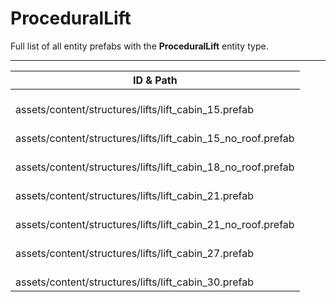 # ProceduralLift
Full list of all <Badge type="warning" text="7"/> entity prefabs with the **ProceduralLift** entity type.

---
| ID & Path |
| --- |
| <Badge type="tip" text="376412688"/> <br> assets/content/structures/lifts/lift_cabin_15.prefab |
| <Badge type="tip" text="2518050576"/> <br> assets/content/structures/lifts/lift_cabin_15_no_roof.prefab |
| <Badge type="tip" text="962588642"/> <br> assets/content/structures/lifts/lift_cabin_18_no_roof.prefab |
| <Badge type="tip" text="836359002"/> <br> assets/content/structures/lifts/lift_cabin_21.prefab |
| <Badge type="tip" text="2702392797"/> <br> assets/content/structures/lifts/lift_cabin_21_no_roof.prefab |
| <Badge type="tip" text="2640592111"/> <br> assets/content/structures/lifts/lift_cabin_27.prefab |
| <Badge type="tip" text="3515990563"/> <br> assets/content/structures/lifts/lift_cabin_30.prefab |

